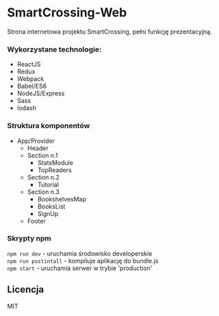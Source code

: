# SmartCrossing-Web
Strona internetowa projektu SmartCrossing, pełni funkcję prezentacyjną.

### Wykorzystane technologie:
- ReactJS
- Redux
- Webpack
- Babel/ES6
- NodeJS/Express
- Sass
- lodash

### Struktura komponentów
- App/Provider
    - Header
    - Section n.1
        -  StatsModule
        -  TopReaders
    - Section n.2
        - Tutorial
    - Section n.3
        - BookshelvesMap
        - BooksList
        - SignUp
    - Footer

### Skrypty npm
`npm run dev` - uruchamia środowisko developerskie\
`npm run postintall` - kompiluje aplikację do bundle.js\
`npm start` - uruchamia serwer w trybie 'production'


Licencja
----

MIT
